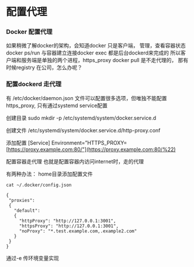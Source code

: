 # 配置代理
### Docker 配置代理
如果稍微了解docker的架构，会知道docker 只是客户端， 管理，查看容器状态docker ps/run 与容器建立连接docker exec 都是后台dockerd来完成的
所以客户端和服务端是单独的两个进程，https\_proxy docker pull 是不走代理的， 那有时候registry 在公司，怎么办呢？

### 配置dockerd 走代理
有 /etc/docker/daemon.json 文件可以配置很多选项，但唯独不能配置https\_proxy, 只有通过systemd service配置

创建目录
sudo mkdir -p /etc/systemd/system/docker.service.d

创建文件
/etc/systemd/system/docker.service.d/http-proxy.conf

添加配置
\[Service\]
Environment=”HTTPS\_PROXY=[https://proxy.example.com:80/"](https://proxy.example.com:80/%22)

配置容器走代理
也就是配置容器内访问internet时，走的代理

有两种办法：
home目录添加配置文件

```Plain Text
cat ~/.docker/config.json

{
 "proxies":
 {
   "default":
   {
     "httpProxy": "http://127.0.0.1:3001",
     "httpsProxy": "http://127.0.0.1:3001",
     "noProxy": "*.test.example.com,.example2.com"
   }
 }
}
```
通过-e 传环境变量实现

